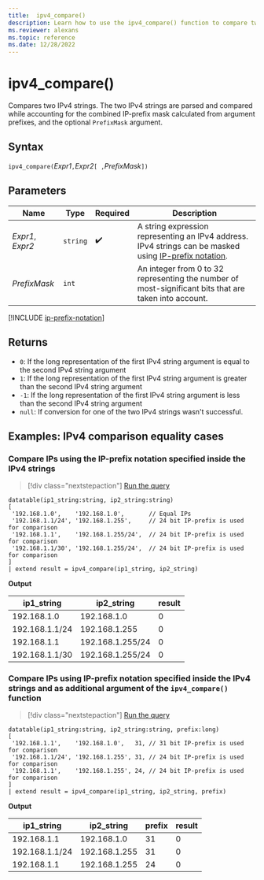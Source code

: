 ```yaml
---
title:  ipv4_compare()
description: Learn how to use the ipv4_compare() function to compare two IPv4 strings.
ms.reviewer: alexans
ms.topic: reference
ms.date: 12/28/2022
---
```

# ipv4_compare()

Compares two IPv4 strings. The two IPv4 strings are parsed and compared while accounting for the combined IP-prefix mask calculated from argument prefixes, and the optional `PrefixMask` argument.

## Syntax

`ipv4_compare(`*Expr1*`,`*Expr2*`[ ,`*PrefixMask*`])`

## Parameters

| Name | Type | Required | Description |
|--|--|--|--|
|*Expr1*, *Expr2*| `string` |  :heavy_check_mark: | A string expression representing an IPv4 address. IPv4 strings can be masked using [IP-prefix notation](#ip-prefix-notation).
|*PrefixMask*| `int` | | An integer from 0 to 32 representing the number of most-significant bits that are taken into account.

[!INCLUDE [ip-prefix-notation](../../includes/ip-prefix-notation.md)]

## Returns

* `0`: If the long representation of the first IPv4 string argument is equal to the second IPv4 string argument
* `1`: If the long representation of the first IPv4 string argument is greater than the second IPv4 string argument
* `-1`: If the long representation of the first IPv4 string argument is less than the second IPv4 string argument
* `null`: If conversion for one of the two IPv4 strings wasn't successful.

## Examples: IPv4 comparison equality cases

### Compare IPs using the IP-prefix notation specified inside the IPv4 strings

> [!div class="nextstepaction"]
> <a href="https://dataexplorer.azure.com/clusters/help/databases/Samples?query=H4sIAAAAAAAAA51QsQ6CMBDd+YrbkAQprWDUxNHBzd0YAlLIJUhrWwyDH+8ldYAw6d1wyct7715eXTraqpMr1LywzmDfHvyJAbWYQ1FwDSDke5Hw7S7hSRrGQLNEaBiD03MoOzhf7EzEmciINUFEnn9lJBIZVOhItdZGNjgCWhisrKFRBu7qoUuDVvVzy0UOsvRv/rZkm3SR8nfLW/AGOTrZ12CkHToHR6r1lRWeM6192nf0AaIgALOYAQAA" target="_blank">Run the query</a>

```kusto
datatable(ip1_string:string, ip2_string:string)
[
 '192.168.1.0',    '192.168.1.0',       // Equal IPs
 '192.168.1.1/24', '192.168.1.255',     // 24 bit IP-prefix is used for comparison
 '192.168.1.1',    '192.168.1.255/24',  // 24 bit IP-prefix is used for comparison
 '192.168.1.1/30', '192.168.1.255/24',  // 24 bit IP-prefix is used for comparison
]
| extend result = ipv4_compare(ip1_string, ip2_string)
```

**Output**

|ip1_string|ip2_string|result|
|---|---|---|
|192.168.1.0|192.168.1.0|0|
|192.168.1.1/24|192.168.1.255|0|
|192.168.1.1|192.168.1.255/24|0|
|192.168.1.1/30|192.168.1.255/24|0|

### Compare IPs using IP-prefix notation specified inside the IPv4 strings and as additional argument of the `ipv4_compare()` function

> [!div class="nextstepaction"]
> <a href="https://dataexplorer.azure.com/clusters/help/databases/Samples?query=H4sIAAAAAAAAA52QQQrCMBBF9z3F7GqhtiamRQsewJ17kdLatAzUJCSpdOHhDUYh6kpnFh8ew2P4XWPdtiNfoCK1sRrFUPlIARX9RErzHudqlGJIomMEMdnSjJSbjGQkTsFNQFYPsiYp5LkLaNHC/rD0DkADk+Ed9FLDWV5Uo9FI8a7MKXOOgNCicOCppOwP5deXXknZT8pTdAM+Wy460NxMo4Wdq+vKan8T1hn2+CowuQNRhO/LeAEAAA==" target="_blank">Run the query</a>

```kusto
datatable(ip1_string:string, ip2_string:string, prefix:long)
[
 '192.168.1.1',    '192.168.1.0',   31, // 31 bit IP-prefix is used for comparison
 '192.168.1.1/24', '192.168.1.255', 31, // 24 bit IP-prefix is used for comparison
 '192.168.1.1',    '192.168.1.255', 24, // 24 bit IP-prefix is used for comparison
]
| extend result = ipv4_compare(ip1_string, ip2_string, prefix)
```

**Output**

|ip1_string|ip2_string|prefix|result|
|---|---|---|---|
|192.168.1.1|192.168.1.0|31|0|
|192.168.1.1/24|192.168.1.255|31|0|
|192.168.1.1|192.168.1.255|24|0|
